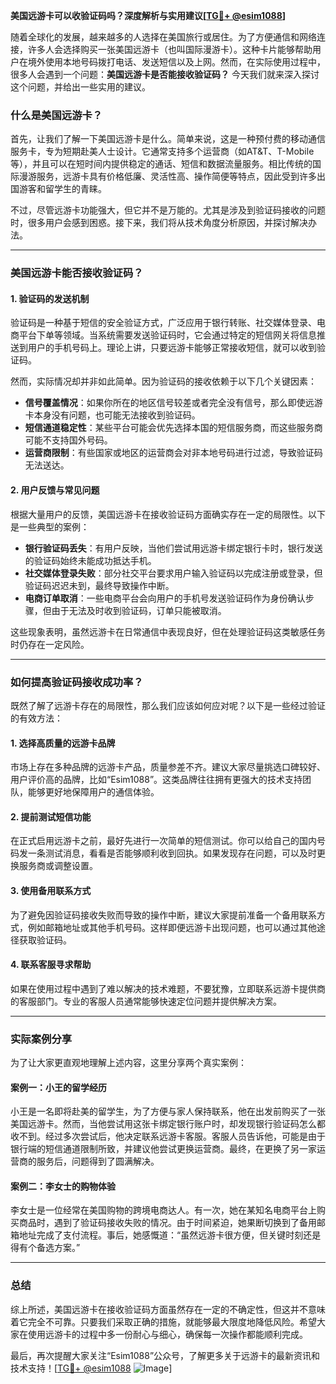 **美国远游卡可以收验证码吗？深度解析与实用建议[[TG💪+ @esim1088](https://t.me/s/esim1088)]**

随着全球化的发展，越来越多的人选择在美国旅行或居住。为了方便通信和网络连接，许多人会选择购买一张美国远游卡（也叫国际漫游卡）。这种卡片能够帮助用户在境外使用本地号码拨打电话、发送短信以及上网。然而，在实际使用过程中，很多人会遇到一个问题：**美国远游卡是否能接收验证码？** 今天我们就来深入探讨这个问题，并给出一些实用的建议。

### 什么是美国远游卡？

首先，让我们了解一下美国远游卡是什么。简单来说，这是一种预付费的移动通信服务卡，专为短期赴美人士设计。它通常支持多个运营商（如AT&T、T-Mobile等），并且可以在短时间内提供稳定的通话、短信和数据流量服务。相比传统的国际漫游服务，远游卡具有价格低廉、灵活性高、操作简便等特点，因此受到许多出国游客和留学生的青睐。

不过，尽管远游卡功能强大，但它并不是万能的。尤其是涉及到验证码接收的问题时，很多用户会感到困惑。接下来，我们将从技术角度分析原因，并探讨解决办法。

---

### 美国远游卡能否接收验证码？

#### 1. 验证码的发送机制

验证码是一种基于短信的安全验证方式，广泛应用于银行转账、社交媒体登录、电商平台下单等领域。当系统需要发送验证码时，它会通过特定的短信网关将信息推送到用户的手机号码上。理论上讲，只要远游卡能够正常接收短信，就可以收到验证码。

然而，实际情况却并非如此简单。因为验证码的接收依赖于以下几个关键因素：

- **信号覆盖情况**：如果你所在的地区信号较差或者完全没有信号，那么即使远游卡本身没有问题，也可能无法接收到验证码。
- **短信通道稳定性**：某些平台可能会优先选择本国的短信服务商，而这些服务商可能不支持国外号码。
- **运营商限制**：有些国家或地区的运营商会对非本地号码进行过滤，导致验证码无法送达。

#### 2. 用户反馈与常见问题

根据大量用户的反馈，美国远游卡在接收验证码方面确实存在一定的局限性。以下是一些典型的案例：

- **银行验证码丢失**：有用户反映，当他们尝试用远游卡绑定银行卡时，银行发送的验证码始终未能成功抵达手机。
- **社交媒体登录失败**：部分社交平台要求用户输入验证码以完成注册或登录，但验证码迟迟未到，最终导致操作中断。
- **电商订单取消**：一些电商平台会向用户的手机号发送验证码作为身份确认步骤，但由于无法及时收到验证码，订单只能被取消。

这些现象表明，虽然远游卡在日常通信中表现良好，但在处理验证码这类敏感任务时仍存在一定风险。

---

### 如何提高验证码接收成功率？

既然了解了远游卡存在的局限性，那么我们应该如何应对呢？以下是一些经过验证的有效方法：

#### 1. 选择高质量的远游卡品牌

市场上存在多种品牌的远游卡产品，质量参差不齐。建议大家尽量挑选口碑较好、用户评价高的品牌，比如“Esim1088”。这类品牌往往拥有更强大的技术支持团队，能够更好地保障用户的通信体验。

#### 2. 提前测试短信功能

在正式启用远游卡之前，最好先进行一次简单的短信测试。你可以给自己的国内号码发一条测试消息，看看是否能够顺利收到回执。如果发现存在问题，可以及时更换服务商或调整设置。

#### 3. 使用备用联系方式

为了避免因验证码接收失败而导致的操作中断，建议大家提前准备一个备用联系方式，例如邮箱地址或其他手机号码。这样即便远游卡出现问题，也可以通过其他途径获取验证码。

#### 4. 联系客服寻求帮助

如果在使用过程中遇到了难以解决的技术难题，不要犹豫，立即联系远游卡提供商的客服部门。专业的客服人员通常能够快速定位问题并提供解决方案。

---

### 实际案例分享

为了让大家更直观地理解上述内容，这里分享两个真实案例：

#### 案例一：小王的留学经历

小王是一名即将赴美的留学生，为了方便与家人保持联系，他在出发前购买了一张美国远游卡。然而，当他尝试用这张卡绑定银行账户时，却发现银行验证码怎么都收不到。经过多次尝试后，他决定联系远游卡客服。客服人员告诉他，可能是由于银行端的短信通道限制所致，并建议他尝试更换运营商。最终，在更换了另一家运营商的服务后，问题得到了圆满解决。

#### 案例二：李女士的购物体验

李女士是一位经常在美国购物的跨境电商达人。有一次，她在某知名电商平台上购买商品时，遇到了验证码接收失败的情况。由于时间紧迫，她果断切换到了备用邮箱地址完成了支付流程。事后，她感慨道：“虽然远游卡很方便，但关键时刻还是得有个备选方案。”

---

### 总结

综上所述，美国远游卡在接收验证码方面虽然存在一定的不确定性，但这并不意味着它完全不可靠。只要我们采取正确的措施，就能够最大限度地降低风险。希望大家在使用远游卡的过程中多一份耐心与细心，确保每一次操作都能顺利完成。

最后，再次提醒大家关注“Esim1088”公众号，了解更多关于远游卡的最新资讯和技术支持！[[TG💪+ @esim1088](https://t.me/s/esim1088) ![Image](https://i.postimg.cc/4NQfJmqS/Snipaste-2025-05-13-00-14-12.png)]